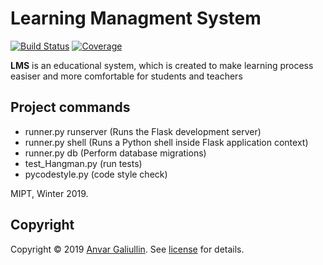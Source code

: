 # Learning Managment System

[![Build Status][travis-badge]][travis-url]
[![Coverage][coverage-image]][coverage-url]

**LMS** is an educational system, which is created to make learning process easiser and more comfortable for students and teachers

## Project commands
- runner.py runserver (Runs the Flask development server)
- runner.py shell (Runs a Python shell inside Flask application context)
- runner.py db (Perform database migrations)
- test_Hangman.py (run tests)
- pycodestyle.py (code style check)


MIPT, Winter 2019.

## Copyright

Copyright © 2019 [Anvar Galiullin]. See [license] for details.

[Anvar Galiullin]: https://github.com/AnvarGaliullin
[license]: LICENSE


[travis-url]: https://travis-ci.com/AnvarGaliullin/HangMan-Game
[travis-badge]: https://travis-ci.com/AnvarGaliullin/HangMan-Game.svg?branch=master
[coverage-image]: https://codecov.io/gh/AnvarGaliullin/HangMan-Game/branch/master/graph/badge.svg
[coverage-url]: https://codecov.io/gh/AnvarGaliullin/HangMan-Game
